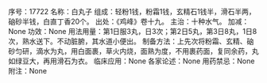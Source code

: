 序号：17722
名称：白丸子
组成：轻粉1钱，粉霜1钱，玄精石1钱半，滑石半两，硇砂半钱，白直丁香20个。
出处：《鸡峰》卷十九。
主治：十种水气。
加减：None
功效：None
用法用量：第1日服3丸，日3次；第2日5丸，第3日8丸，1日8次，熟水送下。不动脏腑，其水道小便出。
制备方法：上先次将粉霜、玄精、硇砂匀研，滴水为丸，用白面裹，草火内烧，面熟为度，不用裹药面，复同余药，丸如绿豆大，再用滑石为衣。
临床应用：None
各家论述：None
用药禁忌：None
附注：None
